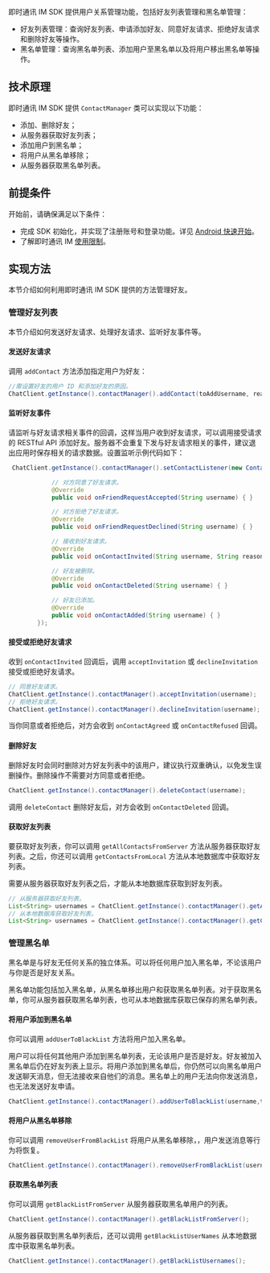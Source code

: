 即时通讯 IM SDK 提供用户关系管理功能，包括好友列表管理和黑名单管理：

- 好友列表管理：查询好友列表、申请添加好友、同意好友请求、拒绝好友请求和删除好友等操作。
- 黑名单管理：查询黑名单列表、添加用户至黑名单以及将用户移出黑名单等操作。

## 技术原理

即时通讯 IM SDK 提供 `ContactManager` 类可以实现以下功能：

- 添加、删除好友；
- 从服务器获取好友列表；
- 添加用户到黑名单；
- 将用户从黑名单移除；
- 从服务器获取黑名单列表。

## 前提条件

开始前，请确保满足以下条件：

- 完成 SDK 初始化，并实现了注册账号和登录功能。详见 [Android 快速开始](./agora_chat_get_started_android)。
- 了解即时通讯 IM [使用限制](./agora_chat_limitation)。

## 实现方法

本节介绍如何利用即时通讯 IM SDK 提供的方法管理好友。

### 管理好友列表

本节介绍如何发送好友请求、处理好友请求、监听好友事件等。

#### 发送好友请求

调用 `addContact` 方法添加指定用户为好友：

```java
//需设置好友的用户 ID 和添加好友的原因。
ChatClient.getInstance().contactManager().addContact(toAddUsername, reason);
```

#### 监听好友事件

请监听与好友请求相关事件的回调，这样当用户收到好友请求，可以调用接受请求的 RESTful API 添加好友。服务器不会重复下发与好友请求相关的事件，建议退出应用时保存相关的请求数据。设置监听示例代码如下：

```java
 ChatClient.getInstance().contactManager().setContactListener(new ContactListener() {

            // 对方同意了好友请求。
            @Override
            public void onFriendRequestAccepted(String username) { }

            // 对方拒绝了好友请求。
            @Override
            public void onFriendRequestDeclined(String username) { }

            // 接收到好友请求。
            @Override
            public void onContactInvited(String username, String reason) { }

            // 好友被删除。
            @Override
            public void onContactDeleted(String username) { }

            // 好友已添加。
            @Override
            public void onContactAdded(String username) { }
        });
```

#### 接受或拒绝好友请求

收到 `onContactInvited` 回调后，调用 `acceptInvitation` 或 `declineInvitation` 接受或拒绝好友请求。

```java
// 同意好友请求。
ChatClient.getInstance().contactManager().acceptInvitation(username);
// 拒绝好友请求。
ChatClient.getInstance().contactManager().declineInvitation(username);
```

当你同意或者拒绝后，对方会收到 `onContactAgreed` 或 `onContactRefused` 回调。

#### 删除好友

删除好友时会同时删除对方好友列表中的该用户，建议执行双重确认，以免发生误删操作。删除操作不需要对方同意或者拒绝。

```java
ChatClient.getInstance().contactManager().deleteContact(username);
```

调用 `deleteContact` 删除好友后，对方会收到 `onContactDeleted` 回调。

#### 获取好友列表

要获取好友列表，你可以调用 `getAllContactsFromServer` 方法从服务器获取好友列表。之后，你还可以调用 `getContactsFromLocal` 方法从本地数据库中获取好友列表。

<div class="alert info"> 需要从服务器获取好友列表之后，才能从本地数据库获取到好友列表。</div>

```java
// 从服务器获取好友列表。
List<String> usernames = ChatClient.getInstance().contactManager().getAllContactsFromServer();
// 从本地数据库获取好友列表。
List<String> usernames = ChatClient.getInstance().contactManager().getContactsFromLocal
```

### 管理黑名单

黑名单是与好友无任何关系的独立体系。可以将任何用户加入黑名单，不论该用户与你是否是好友关系。

黑名单功能包括加入黑名单，从黑名单移出用户和获取黑名单列表。对于获取黑名单，你可从服务器获取黑名单列表，也可从本地数据库获取已保存的黑名单列表。

#### 将用户添加到黑名单

你可以调用 `addUserToBlackList` 方法将用户加入黑名单。

用户可以将任何其他用户添加到黑名单列表，无论该用户是否是好友。好友被加入黑名单后仍在好友列表上显示。将用户添加到黑名单后，你仍然可以向黑名单用户发送聊天消息，但无法接收来自他们的消息。黑名单上的用户无法向你发送消息，也无法发送好友申请。

```java
ChatClient.getInstance().contactManager().addUserToBlackList(username,true);
```

#### 将用户从黑名单移除

你可以调用 `removeUserFromBlackList` 将用户从黑名单移除，，用户发送消息等行为将恢复。

```java
ChatClient.getInstance().contactManager().removeUserFromBlackList(username);
```

#### 获取黑名单列表

你可以调用 `getBlackListFromServer` 从服务器获取黑名单用户的列表。 

```java
ChatClient.getInstance().contactManager().getBlackListFromServer();
```

从服务器获取到黑名单列表后，还可以调用 `getBlackListUserNames` 从本地数据库中获取黑名单列表。

```java
ChatClient.getInstance().contactManager().getBlackListUsernames();
```
